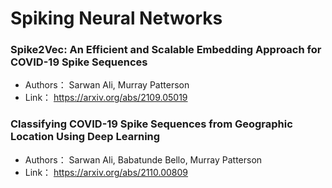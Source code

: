 # Spiking Neural Networks
### **Spike2Vec: An Efficient and Scalable Embedding Approach for COVID-19  Spike Sequences**
+ Authors： Sarwan Ali, Murray Patterson
+ Link： https://arxiv.org/abs/2109.05019

### **Classifying COVID-19 Spike Sequences from Geographic Location Using Deep  Learning**
+ Authors： Sarwan Ali, Babatunde Bello, Murray Patterson
+ Link： https://arxiv.org/abs/2110.00809

